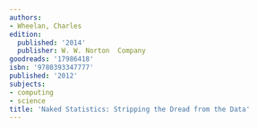 ```yaml
---
authors:
- Wheelan, Charles
edition:
  published: '2014'
  publisher: W. W. Norton  Company
goodreads: '17986418'
isbn: '9780393347777'
published: '2012'
subjects:
- computing
- science
title: 'Naked Statistics: Stripping the Dread from the Data'
---
```


